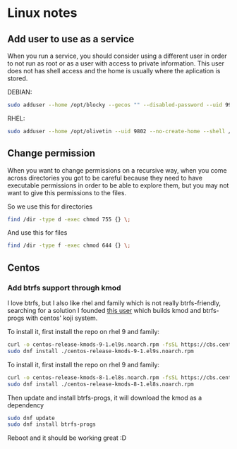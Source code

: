 # Linux notes

## Add user to use as a service

When you run a service, you should consider using a different user
 in order to not run as root or as a user with access to private
 information. This user does not has shell access and the home is
 usually where the aplication is stored.

DEBIAN:

```sh
sudo adduser --home /opt/blocky --gecos "" --disabled-password --uid 9901 --shell /sbin/nologin blocky
```

RHEL: 

```sh
sudo adduser --home /opt/olivetin --uid 9802 --no-create-home --shell /sbin/nologin olivetin
```

## Change permission

When you want to change permissions on a recursive way, when you
 come across directories you got to be careful because they need
 to have executable permissions in order to be able to explore
 them, but you may not want to give this permissions to the files.

So we use this for directories

```sh
find /dir -type d -exec chmod 755 {} \;
```

And use this for files

```sh
find /dir -type f -exec chmod 644 {} \;
```

## Centos

### Add btrfs support through kmod

I love btrfs, but I also like rhel and family which is not really
 btrfs-friendly, searching for a solution I founded [this user](https://cbs.centos.org/koji/userinfo?userID=258)
 which builds kmod and btrfs-progs with centos' koji system.

To install it, first install the repo on rhel 9 and family:

```sh
curl -o centos-release-kmods-9-1.el9s.noarch.rpm -fsSL https://cbs.centos.org/kojifiles/packages/centos-release-kmods/9/1.el9s/noarch/centos-release-kmods-9-1.el9s.noarch.rpm
sudo dnf install ./centos-release-kmods-9-1.el9s.noarch.rpm
```

To install it, first install the repo on rhel 9 and family:

```sh
curl -o centos-release-kmods-8-1.el8s.noarch.rpm -fsSL https://cbs.centos.org/kojifiles/packages/centos-release-kmods/8/1.el8s/noarch/centos-release-kmods-8-1.el8s.noarch.rpm
sudo dnf install ./centos-release-kmods-8-1.el8s.noarch.rpm
```

Then update and install btrfs-progs, it will download the kmod as
 a dependency

```sh
sudo dnf update
sudo dnf install btrfs-progs
```

Reboot and it should be working great :D
